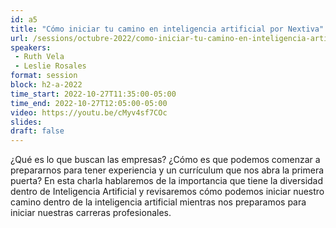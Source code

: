 ```yaml
---
id: a5
title: "Cómo iniciar tu camino en inteligencia artificial por Nextiva"
url: /sessions/octubre-2022/como-iniciar-tu-camino-en-inteligencia-artificial
speakers:
 - Ruth Vela
 - Leslie Rosales
format: session
block: h2-a-2022
time_start: 2022-10-27T11:35:00-05:00
time_end: 2022-10-27T12:05:00-05:00
video: https://youtu.be/cMyv4sf7COc
slides: 
draft: false
---
```


¿Qué es lo que buscan las empresas? ¿Cómo es que podemos comenzar a prepararnos para tener experiencia y un currículum que nos abra la primera puerta? En esta charla hablaremos de la importancia que tiene la diversidad dentro de Inteligencia Artificial y revisaremos cómo podemos iniciar nuestro camino dentro de la inteligencia artificial mientras nos preparamos para iniciar nuestras carreras profesionales.